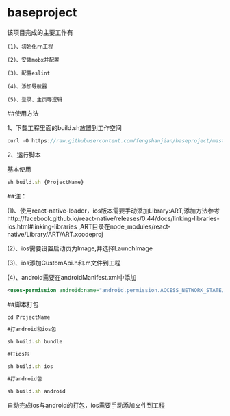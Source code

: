 # baseproject


该项目完成的主要工作有

```
(1)、初始化rn工程

(2)、安装mobx并配置

(3)、配置eslint

(4)、添加导航器

(5)、登录、主页等逻辑
```

##使用方法

1、下载工程里面的build.sh放置到工作空间

```js
curl -O https://raw.githubusercontent.com/fengshanjian/baseproject/master/build.sh

```

2、运行脚本


基本使用

```js
sh build.sh {ProjectName}

```

##注：

(1)、使用react-native-loader，ios版本需要手动添加Library:ART,添加方法参考http://facebook.github.io/react-native/releases/0.44/docs/linking-libraries-ios.html#linking-libraries  ,ART目录在node_modules/react-native/Library/ART/ART.xcodeproj

(2)、ios需要设置启动页为Image,并选择LaunchImage

(3)、ios添加CustomApi.h和.m文件到工程

(4)、android需要在androidManifest.xml中添加

```xml
<uses-permission android:name="android.permission.ACCESS_NETWORK_STATE/>
```



##脚本打包

```js
cd ProjectName

#打android和ios包

sh build.sh bundle  

#打ios包

sh build.sh ios

#打android包

sh build.sh android

```

自动完成ios与android的打包，ios需要手动添加文件到工程




